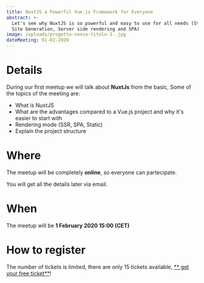 ```yaml
---
title: NuxtJS a Powerful Vue.js Framework for Everyone
abstract: >-
  Let's see why NuxtJS is so powerful and easy to use for all needs (Static  
  Site Generation, Server side rendering and SPA)
image: /uploads/progetto-senza-titolo-1-.jpg
dateMeeting: 01-02-2020
---
```

# Details

During our first meetup we will talk about **NuxtJs** from the basic, Some of the topics of the meeting are:

* What is NuxtJS
* What are the advantages compared to a Vue.js project and why it's easier to start with
* Rendering mode (SSR, SPA, Static)
* Explain the project structure

# Where

The meetup will be completely **online**, so everyone can partecipate.

You will get all the details later via email.

# When

The meetup will be **1 February 2020 15:00 (CET)** 

# How to register

The number of tickets is limited, there are only 15 tickets available, [** get your free ticket**](https://www.eventbrite.com/e/82349558747)!
